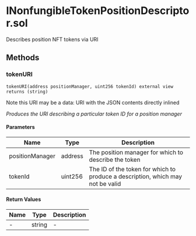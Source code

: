 
# INonfungibleTokenPositionDescriptor.sol

    
Describes position NFT tokens via URI

    
## Methods
### tokenURI
```solidity
tokenURI(address positionManager, uint256 tokenId) external view returns (string)
```

            
Note this URI may be a data: URI with the JSON contents directly inlined

            
*Produces the URI describing a particular token ID for a position manager*
#### Parameters

| Name | Type | Description |
|---|---|---|
| positionManager | address | The position manager for which to describe the token |
| tokenId | uint256 | The ID of the token for which to produce a description, which may not be valid |

#### Return Values

| Name | Type | Description |
|---|---|---|
| - | string | - |


